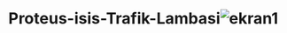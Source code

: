 # Proteus-isis-Trafik-Lambasi![ekran1](https://user-images.githubusercontent.com/61361924/202713121-7912acbb-4430-4b51-aac5-7c3e3d6f79c4.png)
